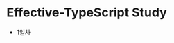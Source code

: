 ﻿# Effective-TypeScript Study
 
 <ul>
   <li>
     <dl>
      <dt>1일차</dt>
      <dd></dd>
     </dl>
   </li>
 </ul>
 
